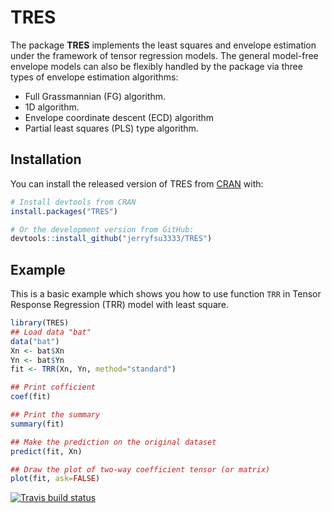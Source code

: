 
# TRES

<!-- badges: start -->
<!-- badges: end -->

The package **TRES** implements the least squares and envelope estimation under the framework of tensor regression models. The general model-free envelope models can also be flexibly handled by the package via three types of envelope estimation algorithms: 
- Full Grassmannian (FG) algorithm.
- 1D algorithm.
- Envelope coordinate descent (ECD) algorithm
- Partial least squares (PLS) type algorithm.

## Installation

You can install the released version of TRES from [CRAN](https://CRAN.R-project.org) with:

``` r
# Install devtools from CRAN
install.packages("TRES")

# Or the development version from GitHub:
devtools::install_github("jerryfsu3333/TRES")
```

## Example

This is a basic example which shows you how to use function `TRR` in Tensor Response Regression (TRR) model with least square.

``` r
library(TRES)
## Load data "bat"
data("bat")
Xn <- bat$Xn
Yn <- bat$Yn
fit <- TRR(Xn, Yn, method="standard")

## Print cofficient
coef(fit)

## Print the summary
summary(fit)

## Make the prediction on the original dataset
predict(fit, Xn)

## Draw the plot of two-way coefficient tensor (or matrix)
plot(fit, ask=FALSE)
```

 <!-- badges: start -->
  [![Travis build status](https://travis-ci.org/jerryfsu3333/TRES.svg?branch=master)](https://travis-ci.org/jerryfsu3333/TRES)
  <!-- badges: end -->

